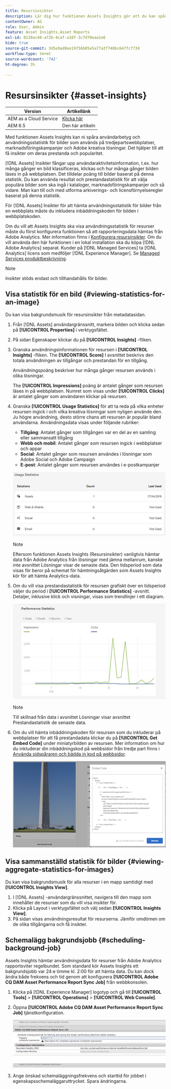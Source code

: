 ```yaml
---
title: Resursinsikter
description: Lär dig hur funktionen Assets Insights gör att du kan spåra användarbetyg och användningsstatistik för bilder som används på tredjepartswebbplatser, marknadsföringskampanjer och Adobe kreativa lösningar.
contentOwner: AG
role: User, Admin
feature: Asset Insights,Asset Reports
exl-id: 0130ac40-a72b-4caf-a10f-3c7d76eaa1e6
hide: true
source-git-commit: 3d5e9ad8ee19756b05e5a77a3f748bc647fcf734
workflow-type: tm+mt
source-wordcount: '742'
ht-degree: 3%

---
```


# Resursinsikter {#asset-insights}

| Version | Artikellänk |
| -------- | ---------------------------- |
| AEM as a Cloud Service | [Klicka här](https://experienceleague.adobe.com/docs/experience-manager-cloud-service/content/assets/manage/assets-insights.html?lang=en) |
| AEM 6.5 | Den här artikeln |

Med funktionen Assets Insights kan ni spåra användarbetyg och användningsstatistik för bilder som används på tredjepartswebbplatser, marknadsföringskampanjer och Adobe kreativa lösningar. Det hjälper till att få insikter om deras prestanda och popularitet.

[!DNL Assets] Insikter fångar upp användaraktivitetsinformation, t.ex. hur många gånger en bild klassificeras, klickas och hur många gånger bilden läses in på webbplatsen. Det tilldelar poäng till bilder baserat på denna statistik. Du kan använda resultat och prestandastatistik för att välja populära bilder som ska ingå i kataloger, marknadsföringskampanjer och så vidare. Man kan till och med utforma arkiverings- och licensförnyelseregler baserat på denna statistik.

För [!DNL Assets] Insikter för att hämta användningsstatistik för bilder från en webbplats måste du inkludera inbäddningskoden för bilden i webbplatskoden.

Om du vill att Assets Insights ska visa användningsstatistik för resurser måste du först konfigurera funktionen så att rapporteringsdata hämtas från Adobe Analytics. Mer information finns i [Konfigurera resursinsikter](/help/assets/configure-asset-insights.md). Om du vill använda den här funktionen i en lokal installation ska du köpa [!DNL Adobe Analytics] separat. Kunder på [!DNL Managed Services] ta [!DNL Analytics] licens som medföljer [!DNL Experience Manager]. Se [Managed Services produktbeskrivning](https://helpx.adobe.com/legal/product-descriptions/adobe-experience-manager-managed-services.html).

>[!NOTE]
>
>Insikter stöds endast och tillhandahålls för bilder.

## Visa statistik för en bild {#viewing-statistics-for-an-image}

Du kan visa bakgrundsmusik för resursinsikter från metadatasidan.

1. Från [!DNL Assets] användargränssnitt, markera bilden och klicka sedan på **[!UICONTROL Properties]** i verktygsfältet.
1. På sidan Egenskaper klickar du på **[!UICONTROL Insights]** -fliken.
1. Granska användningsinformationen för resursen i **[!UICONTROL Insights]** -fliken. The **[!UICONTROL Score]** I avsnittet beskrivs den totala användningen av tillgångar och prestandan för en tillgång.

   Användningspoäng beskriver hur många gånger resursen används i olika lösningar.

   The **[!UICONTROL Impressions]** poäng är antalet gånger som resursen läses in på webbplatsen. Numret som visas under **[!UICONTROL Clicks]** är antalet gånger som användaren klickar på resursen.

1. Granska **[!UICONTROL Usage Statistics]** för att ta reda på vilka enheter resursen ingick i och vilka kreativa lösningar som nyligen använde den. Ju högre användning, desto större chans att resursen är populär bland användarna. Användningsdata visas under följande rubriker:

   * **Tillgång**: Antalet gånger som tillgången var en del av en samling eller sammansatt tillgång
   * **Webb och mobil**: Antalet gånger som resursen ingick i webbplatser och appar
   * **Social**: Antalet gånger som resursen användes i lösningar som Adobe Social och Adobe Campaign
   * **E-post**: Antalet gånger som resursen användes i e-postkampanjer

   ![användningsstatistik](assets/usage_statistics.png)

   >[!NOTE]
   >
   >Eftersom funktionen Assets Insights (Resursinsikter) vanligtvis hämtar data från Adobe Analytics från lösningar med jämna mellanrum, kanske inte avsnittet Lösningar visar de senaste data. Den tidsperiod som data visas för beror på schemat för hämtningsåtgärden som Assets Insights kör för att hämta Analytics-data.

1. Om du vill visa prestandastatistik för resursen grafiskt över en tidsperiod väljer du period i **[!UICONTROL Performance Statistics]** -avsnitt. Detaljer, inklusive klick och visningar, visas som trendlinjer i ett diagram.

   ![chlimage_1-3](assets/chlimage_1-3.jpeg)

   >[!NOTE]
   >
   >Till skillnad från data i avsnittet Lösningar visar avsnittet Prestandastatistik de senaste data.

1. Om du vill hämta inbäddningskoden för resursen som du inkluderar på webbplatser för att få prestandadata klickar du på **[!UICONTROL Get Embed Code]** under miniatyrbilden av resursen. Mer information om hur du inkluderar din inbäddningskod på webbsidor från tredje part finns i [Använda sidspåraren och bädda in kod på webbsidor](/help/assets/use-page-tracker.md).

   ![chlimage_1-98](assets/chlimage_1-303.png)

## Visa sammanställd statistik för bilder {#viewing-aggregate-statistics-for-images}

Du kan visa bakgrundsmusik för alla resurser i en mapp samtidigt med **[!UICONTROL Insights View]**.

1. I [!DNL Assets] -användargränssnittet, navigera till den mapp som innehåller de resurser som du vill visa insikter för.
1. Klicka på Layout i verktygsfältet och välj sedan **[!UICONTROL Insights View]**.
1. På sidan visas användningsresultat för resurserna. Jämför omdömen om de olika tillgångarna och få insikter.

## Schemalägg bakgrundsjobb {#scheduling-background-job}

Assets Insights hämtar användningsdata för resurser från Adobe Analytics rapportsviter regelbundet. Som standard kör Assets Insights ett bakgrundsjobb var 24:e timme kl. 2:00 för att hämta data. Du kan dock ändra både frekvens och tid genom att konfigurera **[!UICONTROL Adobe CQ DAM Asset Performance Report Sync Job]** från webbkonsolen.

1. Klicka på [!DNL Experience Manager] logotyp och gå till **[!UICONTROL Tools]** > **[!UICONTROL Operations]** > **[!UICONTROL Web Console]**.
1. Öppna **[!UICONTROL Adobe CQ DAM Asset Performance Report Sync Job]** tjänstkonfiguration.

   ![chlimage_1-99](assets/chlimage_1-304.png)

1. Ange önskad schemaläggningsfrekvens och starttid för jobbet i egenskapsschemaläggaruttrycket. Spara ändringarna.

